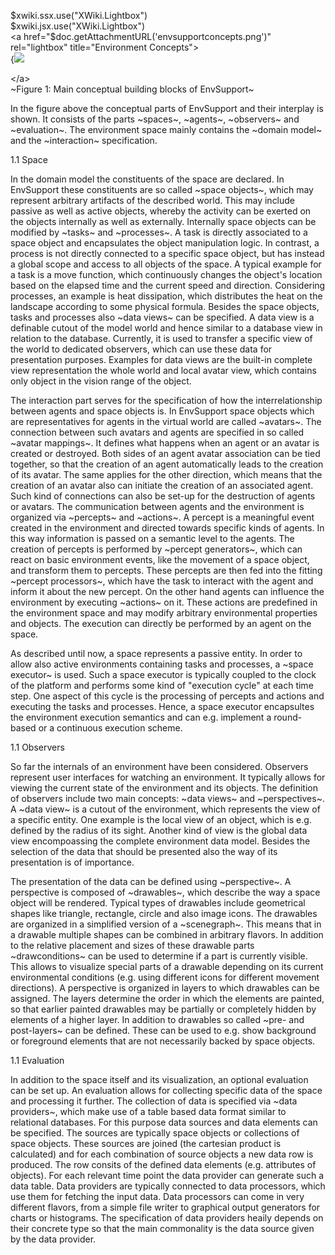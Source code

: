 \$xwiki.ssx.use("XWiki.Lightbox")\
\$xwiki.jsx.use("XWiki.Lightbox")\
&lt;a href="\$doc.getAttachmentURL('envsupportconcepts.png')" rel="lightbox" title="Environment Concepts"&gt;\
{![](envsupportconceptssmall.png})

&lt;/a&gt;\
\~Figure 1: Main conceptual building blocks of EnvSupport\~

<div class="wikimodel-emptyline">

</div>

<div class="wikimodel-emptyline">

</div>

In the figure above the conceptual parts of EnvSupport and their interplay is shown. It consists of the parts \~spaces\~, \~agents\~, \~observers\~ and \~evaluation\~. The environment space mainly contains the \~domain model\~ and the \~interaction\~ specification. 

<div class="wikimodel-emptyline">

</div>

<div class="wikimodel-emptyline">

</div>

1.1 Space

In the domain model the constituents of the space are declared. In EnvSupport these constituents are so called \~space objects\~, which may represent arbitrary artifacts of the described world. This may include passive as well as active objects, whereby the activity can be exerted on the objects internally as well as externally. Internally space objects can be modified by \~tasks\~ and \~processes\~. A task is directly associated to a space object and encapsulates the object manipulation logic. In contrast, a process is not directly connected to a specific space object, but has instead a global scope and access to all objects of the space. A typical example for a task is a move function, which continuously changes the object's location based on the elapsed time and the current speed and direction. Considering processes, an example is heat dissipation, which distributes the heat on the landscape according to some physical formula. Besides the space objects, tasks and processes also \~data views\~ can be specified. A data view is a definable cutout of the model world and hence similar to a database view in relation to the database. Currently, it is used to transfer a specific view of the world to dedicated observers, which can use these data for presentation purposes. Examples for data views are the built-in complete view representation the whole world and local avatar view, which contains only object in the vision range of the object.

<div class="wikimodel-emptyline">

</div>

<div class="wikimodel-emptyline">

</div>

The interaction part serves for the specification of how the interrelationship between agents and space objects is. In EnvSupport space objects which are representatives for agents in the virtual world are called \~avatars\~. The connection between such avatars and agents are specified in so called \~avatar mappings\~. It defines what happens when an agent or an avatar is created or destroyed. Both sides of an agent avatar association can be tied together, so that the creation of an agent automatically leads to the creation of its avatar. The same applies for the other direction, which means that the creation of an avatar also can initiate the creation of an associated agent. Such kind of connections can also be set-up for the destruction of agents or avatars. The communication between agents and the environment is organized via \~percepts\~ and \~actions\~. A percept is a meaningful event created in the environment and directed towards specific kinds of agents. In this way information is passed on a semantic level to the agents. The creation of percepts is performed by \~percept generators\~, which can react on basic environment events, like the movement of a space object, and transform them to percepts. These percepts are then fed into the fitting \~percept processors\~, which have the task to interact with the agent and inform it about the new percept. On the other hand agents can influence the environment by executing \~actions\~ on it. These actions are predefined in the environment space and may modify arbitrary environmental properties and objects. The execution can directly be performed by an agent on the space.

<div class="wikimodel-emptyline">

</div>

<div class="wikimodel-emptyline">

</div>

As described until now, a space represents a passive entity. In order to allow also active environments containing tasks and processes, a \~space executor\~ is used. Such a space executor is typically coupled to the clock of the platform and performs some kind of "execution cycle" at each time step. One aspect of this cycle is the processing of percepts and actions and executing the tasks and processes. Hence, a space executor encapsultes the environment execution semantics and can e.g. implement a round-based or a continuous execution scheme. 

1.1 Observers

So far the internals of an environment have been considered. Observers represent user interfaces for watching an environment. It typically allows for viewing the current state of the environment and its objects. The definition of observers include two main concepts: \~data views\~ and \~perspectives\~. A \~data view\~ is a cutout of the environment, which represents the view of a specific entity. One example is the local view of an object, which is e.g. defined by the radius of its sight. Another kind of view is the global data view encompoassing the complete environment data model. Besides the selection of the data that should be presented also the way of its presentation is of importance. 

<div class="wikimodel-emptyline">

</div>

<div class="wikimodel-emptyline">

</div>

The presentation of the data can be defined using \~perspective\~. A perspective is composed of \~drawables\~, which describe the way a space object will be rendered. Typical types of drawables include geometrical shapes like triangle, rectangle, circle and also image icons. The drawables are organized in a simplified version of a \~scenegraph\~. This means that in a drawable multiple shapes can be combined in arbitrary flavors. In addition to the relative placement and sizes of these drawable parts \~drawconditions\~ can be used to determine if a part is currently visible. This allows to visualize special parts of a drawable depending on its current environmental conditions (e.g. using different icons for different movement directions). A perspective is organized in layers to which drawables can be assigned. The layers determine the order in which the elements are painted, so that earlier painted drawables may be partially or completely hidden by elements of a higher layer. In addition to drawables so called \~pre- and post-layers\~ can be defined. These can be used to e.g. show background or foreground elements that are not necessarily backed by space objects.  

1.1 Evaluation

In addition to the space itself and its visualization, an optional evaluation can be set up. An evaluation allows for collecting specific data of the space and processing it further. The collection of data is specified via \~data providers\~, which make use of a table based data format similar to relational databases. For this purpose data sources and data elements can be specified. The sources are typically space objects or collections of space objects. These sources are joined (the cartesian product is calculated) and for each combination of source objects a new data row is produced. The row consits of the defined data elements (e.g. attributes of objects). For each relevant time point the data provider can generate such a data table. Data providers are typically connected to data processors, which use them for fetching the input data. Data processors can come in very different flavors, from a simple file writer to graphical output generators for charts or histograms. The specification of data providers heaily depends on their concrete type so that the main commonality is the data source given by the data provider. 
